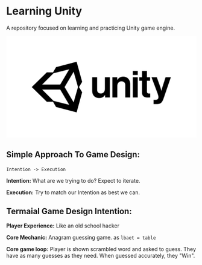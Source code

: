 # Learning Unity
A repository focused on learning and practicing Unity game engine.

<p align='center'>
    <img src='unity-masterbrand-black.png' alt='screenshot' />
</p>

## Simple Approach To Game Design:

```
Intention -> Execution
```

**Intention:** What are we trying to do? Expect to iterate.

**Execution:** Try to match our Intention as best we can.

## Termaial Game Design Intention:

**Player Experience:**
Like an old school hacker

**Core Mechanic:**
Anagram guessing game.
as ```lbaet = table```

**Core game loop:**
Player is shown scrambled word and asked to guess. They have as many guesses as they need. When guessed accurately, they "Win".